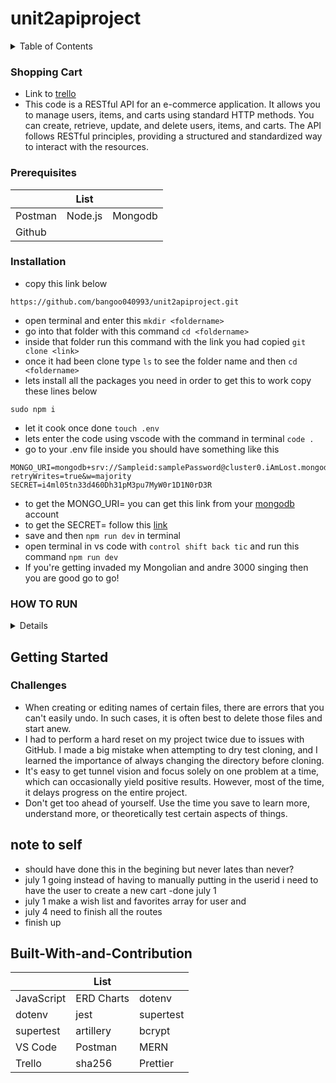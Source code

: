 # unit2apiproject


<details>
  <summary>Table of Contents</summary>
  <ol>
    <li>
      <a href="#about-the-project">About The Project</a>
      <ul>
        <li><a href="#Shopping-Cart">Shopping Cart</a></li>
      </ul>
    </li>
    <li>
      <a href="#getting-started">Getting Started</a>
      <ul>
        <li><a href="#prerequisites">Prerequisites</a></li>
        <li><a href="#installation">Installation</a></li>
      </ul>
    </li>
    <li><a href="#usage">Usage</a></li>
    <li><a href="#how-to-run">how to run</a></li>
    <li><a href="#contributing">Contributing</a></li>
    <li><a href="#license">License</a></li>
    <li><a href="#challenges">challenges</a></li>
    <li><a href="#note-to-self">note to self</a></li>
  </ol>
</details>

### Shopping Cart
-  Link to [trello](https://trello.com/invite/b/ieQ1mtcf/ATTIface979797e68de5cf0f94b9bc46405cE4727943/pack-opening)
-  This code is a RESTful API for an e-commerce application. It allows you to manage users, items, and carts using standard HTTP methods. You can create, retrieve, update, and delete users, items, and carts. The API follows RESTful principles, providing a structured and standardized way to interact with the resources.

### Prerequisites
|            | List       |           |
| ---------- | ---------- | --------- |
| Postman    | Node.js    | Mongodb   |
| Github     |            |           |

### Installation
-  copy this link below
<pre><code>https://github.com/bangoo040993/unit2apiproject.git</code></pre>
-  open terminal and enter this ```mkdir <foldername>```
-  go into that folder with this command ```cd <foldername>```
-  inside that folder run this command with the link you had copied ```git clone <link>```
-  once it had been clone type `ls` to see the folder name and then ```cd <foldername>```
-  lets install all the packages you need in order to get this to work copy these lines below
<pre><code>sudo npm i </code></pre>

-  let it cook once done `touch .env`
-  lets enter the code using vscode with the command in terminal `code .`
-  go to your .env file inside you should have something like this
<pre><code>MONGO_URI=mongodb+srv://Sampleid:samplePassword@cluster0.iAmLost.mongodb.net/samplecluster?retryWrites=true&w=majority
SECRET=i4ml05tn33d460Dh31pM3pu7MyW0r1D1N0rD3R</code></pre>
-  to get the MONGO_URI= you can get this link from your [mongodb](https://www.mongodb.com/) account
-  to get the SECRET= follow this [link](https://emn178.github.io/online-tools/sha256.html)
- save and then `npm run dev` in terminal 
- open terminal in vs code with `control shift back tic` and run this command `npm run dev`
- If you're getting invaded my Mongolian and andre 3000 singing then you are good go to go!

### HOW TO RUN

<details>

-   Fork this repository
-   From your own forked repository url clone the code in terminal
-
-   In terminal use command git clone
-   from there assuming you have install node and git zshell install all the packages
-   `sudo npm i brcrypt dotenv express mongoose nodemon morgan`
-   then// `sudo npm i --save-dev artillery jest mongodb-memory-server@8.12.2 supertest`
-   sign up for mongodb database make sure your server accept all ip address by putting0.0.0
-   also install vscode
-   create a file call `touch .env` and inside that file you should have something like this from mongodb.
-            MONGO_URI=mongodb+srv://Sampleid:samplePassword@cluster0.iAmLost.mongodb.net/samplecluster?retryWrites=true&w=majority
             SECRET=i4ml05tn33d460Dh31pM3pu7MyW0r1D1N0rD3R

</details>

<!-- GETTING STARTED -->

## Getting Started

### Challenges

-   When creating or editing names of certain files, there are errors that you can't easily undo. In such cases, it is often best to delete those files and start anew.
-   I had to perform a hard reset on my project twice due to issues with GitHub. I made a big mistake when attempting to dry test cloning, and I learned the importance of always changing the directory before cloning.
-   It's easy to get tunnel vision and focus solely on one problem at a time, which can occasionally yield positive results. However, most of the time, it delays progress on the entire project.
-   Don't get too ahead of yourself. Use the time you save to learn more, understand more, or theoretically test certain aspects of things.

## note to self

-   should have done this in the begining but never lates than never?
-   july 1 going instead of having to manually putting in the userid i need to have the user to create a new cart -done july 1
-   july 1 make a wish list and favorites array for user and
-   july 4 need to finish all the routes
-   finish up

## Built-With-and-Contribution

|            | List       |           |
| ---------- | ---------- | --------- |
| JavaScript | ERD Charts | dotenv    |
| dotenv     | jest       | supertest |
| supertest  | artillery  | bcrypt    |
| VS Code    | Postman    | MERN      |
| Trello     | sha256     | Prettier  |

<!-- add more
|                |                 |                 |
-->
